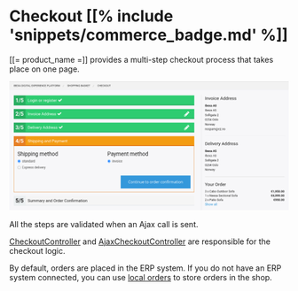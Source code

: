 # Checkout [[% include 'snippets/commerce_badge.md' %]]

[[= product_name =]] provides a multi-step checkout process that takes place on one page.

![](../img/checkout_1.png)

All the steps are validated when an Ajax call is sent.

[CheckoutController](checkout_api/checkout_controllers.md#checkoutcontroller) and [AjaxCheckoutController](checkout_api/checkout_controllers.md#ajaxcheckoutcontroller)
are responsible for the checkout logic.

By default, orders are placed in the ERP system. If you do not have an ERP system connected,
you can use [local orders](local_orders.md) to store orders in the shop.
